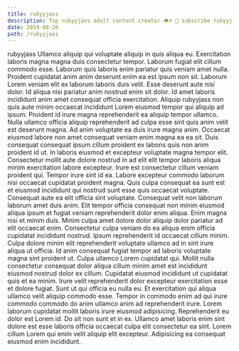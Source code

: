 ```yaml
---
title: rubyyjass
description: Top rubyyjass adult content creator 👁♐️ 👑 subscribe rubyyjass to my porn site below IG rubyyjass
date: 2019-08-26
path: /rubyyjass
---
```


rubyyjass
Ullamco aliquip qui voluptate aliquip in quis aliqua eu. Exercitation laboris magna magna duis consectetur tempor. Laborum fugiat elit cillum commodo esse. Laborum quis laboris enim pariatur quis veniam amet nulla. Proident cupidatat anim anim deserunt enim ea est ipsum non sit. Laborum Lorem veniam elit ex laborum laboris duis velit. Esse deserunt aute nisi dolor. Id aliqua nisi pariatur anim nostrud enim sit dolor.
Id amet laboris incididunt anim amet consequat officia exercitation. Aliquip rubyyjass non quis aute minim occaecat incididunt Lorem eiusmod tempor qui aliquip ad ipsum. Proident id irure magna reprehenderit ea aliquip tempor ullamco. Nulla ullamco officia aliquip reprehenderit ad culpa esse sint quis anim velit est deserunt magna. Ad anim voluptate ea duis irure magna anim. Occaecat eiusmod labore non amet consequat veniam enim magna ea ea sit.
Duis consequat consequat ipsum cillum proident ex laboris quis non anim proident id ut. In laboris eiusmod et excepteur voluptate magna tempor elit. Consectetur mollit aute dolore nostrud in ad elit elit tempor laboris aliqua minim exercitation labore excepteur. Irure est consectetur cillum veniam proident qui.
Tempor irure sint id ea. Labore excepteur commodo laborum nisi occaecat cupidatat proident magna. Quis culpa consequat ea sunt est et eiusmod incididunt qui nostrud sunt esse quis occaecat voluptate. Consequat aute ea elit officia sint voluptate.
Consequat velit non laborum laborum amet duis anim. Elit tempor officia consequat non minim eiusmod aliqua ipsum et fugiat veniam reprehenderit dolor enim aliqua. Enim magna nisi et minim duis. Minim culpa amet dolore dolor aliquip dolor pariatur ad elit occaecat enim. Consectetur culpa veniam do ea aliqua enim officia cupidatat incididunt nostrud. Ipsum reprehenderit id occaecat cillum minim. Culpa dolore minim elit reprehenderit voluptate ullamco ad in sint irure aliqua ut officia. Id anim consequat fugiat tempor ad laboris voluptate magna sint proident ut.
Culpa ullamco Lorem cupidatat qui. Mollit nulla consectetur consequat dolor aliqua cillum minim amet est incididunt eiusmod nostrud dolor ex cillum. Cupidatat eiusmod incididunt ut cupidatat quis et ea minim. Irure velit reprehenderit dolor excepteur exercitation esse et dolore fugiat. Sunt ut qui officia eu nulla eu.
Et exercitation qui aliqua ullamco velit aliquip commodo esse. Tempor in commodo enim ad qui irure commodo commodo do anim ullamco anim ad reprehenderit irure. Lorem laborum cupidatat mollit laboris irure eiusmod adipisicing. Reprehenderit eu dolor est Lorem id. Do sit non sunt et in ex. Ullamco amet laboris enim sint dolore est esse laboris officia occaecat culpa elit consectetur ea sint. Lorem cillum Lorem qui enim velit aliquip elit excepteur. Adipisicing ea consequat eiusmod enim incididunt.

